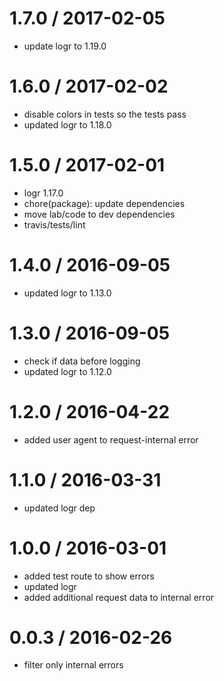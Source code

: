 
1.7.0 / 2017-02-05
==================

  * update logr to 1.19.0

1.6.0 / 2017-02-02
==================

  * disable colors in tests so the tests pass
  * updated logr to 1.18.0

1.5.0 / 2017-02-01
==================

  * logr 1.17.0
  * chore(package): update dependencies
  * move lab/code to dev dependencies
  * travis/tests/lint

1.4.0 / 2016-09-05
==================

  * updated logr to 1.13.0

1.3.0 / 2016-09-05
==================

  * check if data before logging
  * updated logr to 1.12.0

1.2.0 / 2016-04-22
==================

  * added user agent to request-internal error

1.1.0 / 2016-03-31
==================

  * updated logr dep

1.0.0 / 2016-03-01
==================

  * added test route to show errors
  * updated logr
  * added additional request data to internal error

0.0.3 / 2016-02-26
==================

  * filter only internal errors
